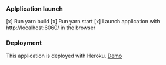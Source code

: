 


### Aplplication launch
 [x] Run yarn build 
 [x] Run yarn start
 [x] Launch application with http://localhost:6060/ in the browser


### Deployment

This application is deployed with Heroku.
[Demo](https://dharm-ps-task.herokuapp.com/)


